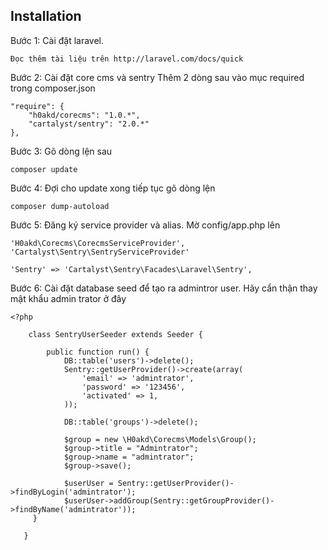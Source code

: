 ## Installation

Bước 1: Cài đặt laravel.

    Đọc thêm tài liệu trên http://laravel.com/docs/quick

Bước 2: Cài đặt core cms và sentry
    Thêm 2 dòng sau vào mục required trong composer.json
    
    "require": {
        "h0akd/corecms": "1.0.*",
        "cartalyst/sentry": "2.0.*"
    },

Bước 3: Gõ dòng lện sau
    
    composer update

Bước 4: Đợi cho update xong tiếp tục gõ dòng lện
    
    composer dump-autoload

Bước 5: Đăng ký service provider và alias. Mờ config/app.php lên
    
    'H0akd\Corecms\CorecmsServiceProvider',
    'Cartalyst\Sentry\SentryServiceProvider'

    'Sentry' => 'Cartalyst\Sentry\Facades\Laravel\Sentry',

Bước 6: Cài đặt database seed để tạo ra admintror user. Hãy cẩn thận thay mật khẩu admin trator ở đây
    
    <?php

        class SentryUserSeeder extends Seeder {

            public function run() {
                DB::table('users')->delete();
                Sentry::getUserProvider()->create(array(
                    'email' => 'admintrator',
                    'password' => '123456',
                    'activated' => 1,
                ));

                DB::table('groups')->delete();

                $group = new \H0akd\Corecms\Models\Group();
                $group->title = "Admintrator";
                $group->name = "admintrator";
                $group->save();

                $userUser = Sentry::getUserProvider()->findByLogin('admintrator');
                $userUser->addGroup(Sentry::getGroupProvider()->findByName('admintrator'));
         }

       }




